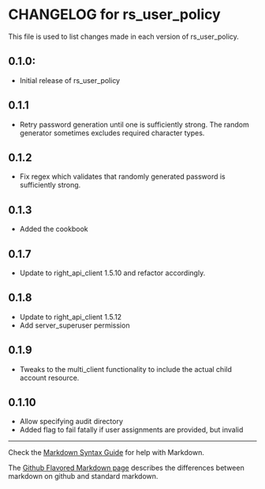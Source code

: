 # CHANGELOG for rs_user_policy

This file is used to list changes made in each version of rs_user_policy.

## 0.1.0:

* Initial release of rs_user_policy

## 0.1.1

* Retry password generation until one is sufficiently strong. The random generator sometimes excludes required character types.

## 0.1.2

* Fix regex which validates that randomly generated password is sufficiently strong.

## 0.1.3

* Added the cookbook

## 0.1.7

* Update to right_api_client 1.5.10 and refactor accordingly.

## 0.1.8

* Update to right_api_client 1.5.12
* Add server_superuser permission

## 0.1.9

* Tweaks to the multi_client functionality to include the actual child account resource.

## 0.1.10

* Allow specifying audit directory
* Added flag to fail fatally if user assignments are provided, but invalid

- - -
Check the [Markdown Syntax Guide](http://daringfireball.net/projects/markdown/syntax) for help with Markdown.

The [Github Flavored Markdown page](http://github.github.com/github-flavored-markdown/) describes the differences between markdown on github and standard markdown.
